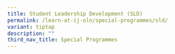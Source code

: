 ```yaml
---
title: Student Leadership Development (SLD)
permalink: /learn-at-ij-oln/special-programmes/sld/
variant: tiptap
description: ""
third_nav_title: Special Programmes
---
```


